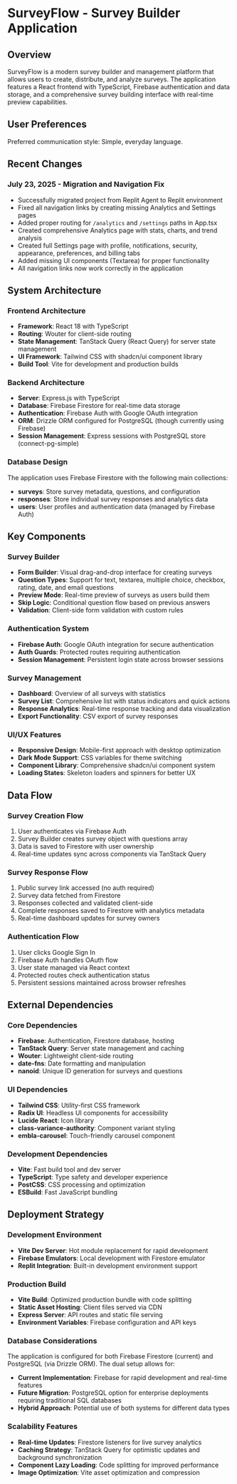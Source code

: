 # SurveyFlow - Survey Builder Application

## Overview

SurveyFlow is a modern survey builder and management platform that allows users to create, distribute, and analyze surveys. The application features a React frontend with TypeScript, Firebase authentication and data storage, and a comprehensive survey building interface with real-time preview capabilities.

## User Preferences

Preferred communication style: Simple, everyday language.

## Recent Changes

### July 23, 2025 - Migration and Navigation Fix
- Successfully migrated project from Replit Agent to Replit environment
- Fixed all navigation links by creating missing Analytics and Settings pages
- Added proper routing for `/analytics` and `/settings` paths in App.tsx
- Created comprehensive Analytics page with stats, charts, and trend analysis
- Created full Settings page with profile, notifications, security, appearance, preferences, and billing tabs
- Added missing UI components (Textarea) for proper functionality
- All navigation links now work correctly in the application

## System Architecture

### Frontend Architecture
- **Framework**: React 18 with TypeScript
- **Routing**: Wouter for client-side routing
- **State Management**: TanStack Query (React Query) for server state management
- **UI Framework**: Tailwind CSS with shadcn/ui component library
- **Build Tool**: Vite for development and production builds

### Backend Architecture
- **Server**: Express.js with TypeScript
- **Database**: Firebase Firestore for real-time data storage
- **Authentication**: Firebase Auth with Google OAuth integration
- **ORM**: Drizzle ORM configured for PostgreSQL (though currently using Firebase)
- **Session Management**: Express sessions with PostgreSQL store (connect-pg-simple)

### Database Design
The application uses Firebase Firestore with the following main collections:
- **surveys**: Store survey metadata, questions, and configuration
- **responses**: Store individual survey responses and analytics data
- **users**: User profiles and authentication data (managed by Firebase Auth)

## Key Components

### Survey Builder
- **Form Builder**: Visual drag-and-drop interface for creating surveys
- **Question Types**: Support for text, textarea, multiple choice, checkbox, rating, date, and email questions
- **Preview Mode**: Real-time preview of surveys as users build them
- **Skip Logic**: Conditional question flow based on previous answers
- **Validation**: Client-side form validation with custom rules

### Authentication System
- **Firebase Auth**: Google OAuth integration for secure authentication
- **Auth Guards**: Protected routes requiring authentication
- **Session Management**: Persistent login state across browser sessions

### Survey Management
- **Dashboard**: Overview of all surveys with statistics
- **Survey List**: Comprehensive list with status indicators and quick actions
- **Response Analytics**: Real-time response tracking and data visualization
- **Export Functionality**: CSV export of survey responses

### UI/UX Features
- **Responsive Design**: Mobile-first approach with desktop optimization
- **Dark Mode Support**: CSS variables for theme switching
- **Component Library**: Comprehensive shadcn/ui component system
- **Loading States**: Skeleton loaders and spinners for better UX

## Data Flow

### Survey Creation Flow
1. User authenticates via Firebase Auth
2. Survey Builder creates survey object with questions array
3. Data is saved to Firestore with user ownership
4. Real-time updates sync across components via TanStack Query

### Survey Response Flow
1. Public survey link accessed (no auth required)
2. Survey data fetched from Firestore
3. Responses collected and validated client-side
4. Complete responses saved to Firestore with analytics metadata
5. Real-time dashboard updates for survey owners

### Authentication Flow
1. User clicks Google Sign In
2. Firebase Auth handles OAuth flow
3. User state managed via React context
4. Protected routes check authentication status
5. Persistent sessions maintained across browser refreshes

## External Dependencies

### Core Dependencies
- **Firebase**: Authentication, Firestore database, hosting
- **TanStack Query**: Server state management and caching
- **Wouter**: Lightweight client-side routing
- **date-fns**: Date formatting and manipulation
- **nanoid**: Unique ID generation for surveys and questions

### UI Dependencies
- **Tailwind CSS**: Utility-first CSS framework
- **Radix UI**: Headless UI components for accessibility
- **Lucide React**: Icon library
- **class-variance-authority**: Component variant styling
- **embla-carousel**: Touch-friendly carousel component

### Development Dependencies
- **Vite**: Fast build tool and dev server
- **TypeScript**: Type safety and developer experience
- **PostCSS**: CSS processing and optimization
- **ESBuild**: Fast JavaScript bundling

## Deployment Strategy

### Development Environment
- **Vite Dev Server**: Hot module replacement for rapid development
- **Firebase Emulators**: Local development with Firestore emulator
- **Replit Integration**: Built-in development environment support

### Production Build
- **Vite Build**: Optimized production bundle with code splitting
- **Static Asset Hosting**: Client files served via CDN
- **Express Server**: API routes and static file serving
- **Environment Variables**: Firebase configuration and API keys

### Database Considerations
The application is configured for both Firebase Firestore (current) and PostgreSQL (via Drizzle ORM). The dual setup allows for:
- **Current Implementation**: Firebase for rapid development and real-time features
- **Future Migration**: PostgreSQL option for enterprise deployments requiring traditional SQL databases
- **Hybrid Approach**: Potential use of both systems for different data types

### Scalability Features
- **Real-time Updates**: Firestore listeners for live survey analytics
- **Caching Strategy**: TanStack Query for optimistic updates and background synchronization
- **Component Lazy Loading**: Code splitting for improved performance
- **Image Optimization**: Vite asset optimization and compression